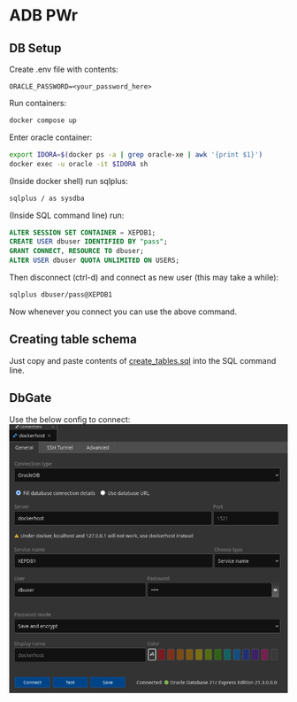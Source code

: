 # ADB PWr

## DB Setup
Create .env file with contents:
```
ORACLE_PASSWORD=<your_password_here>
```
Run containers:
```sh
docker compose up
```
Enter oracle container:
```sh
export IDORA=$(docker ps -a | grep oracle-xe | awk '{print $1}')
docker exec -u oracle -it $IDORA sh
```
(Inside docker shell) run sqlplus:
```sh
sqlplus / as sysdba
```
(Inside SQL command line) run:
```sql
ALTER SESSION SET CONTAINER = XEPDB1;
CREATE USER dbuser IDENTIFIED BY "pass";
GRANT CONNECT, RESOURCE TO dbuser;
ALTER USER dbuser QUOTA UNLIMITED ON USERS;
```
Then disconnect (ctrl-d) and connect as new user (this may take a while):
```sh
sqlplus dbuser/pass@XEPDB1
```
Now whenever you connect you can use the above command.

## Creating table schema
Just copy and paste contents of [create_tables.sql](sql/create_tables.sql) into the SQL command line.

## DbGate
Use the below config to connect:
![DbGate config](misc/dbgate.png)

